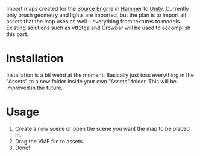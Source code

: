 Import maps created for the [Source
Engine](http://en.wikipedia.org/wiki/Source_(game_engine)) in
[Hammer](http://en.wikipedia.org/wiki/Valve_Hammer_Editor) to
[Unity](http://unity3d.com/). Currently only brush geometry and lights are
imported, but the plan is to import all assets that the map uses as well –
everything from textures to models. Existing solutions such as vtf2tga and
Crowbar will be used to accomplish this part.

Installation
============

Installation is a bit weird at the moment. Basically just toss everything in
the "Assets" to a new folder inside your own "Assets" folder. This will be
improved in the future.

Usage
=====

1.  Create a new scene or open the scene you want the map to be placed in.
2.  Drag the VMF file to assets.
3.  Done!
